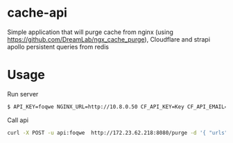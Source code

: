 # cache-api

Simple application that will purge cache from nginx (using https://github.com/DreamLab/ngx_cache_purge), Cloudflare and 
strapi apollo persistent queries from redis

# Usage

Run server
```bash
$ API_KEY=foqwe NGINX_URL=http://10.8.0.50 CF_API_KEY=Key CF_API_EMAIL=something@at.com CF_ZONE_ID=zoneId go run main.go                                                                                                                     
```

Call api

```bash 
curl -X POST -u api:foqwe  http://172.23.62.218:8080/purge -d '{ "urls": ["https://mkaciuba.pl/graphql?operationName=categoryBySlug&variables=%7B%22categorySlug%22%3A%22milena-studio-2021%22%2C%22limit%22%3A20%2C%22start%22%3A20%7D&extensions=%7B%22persistedQuery%22%3A%7B%22version%22%3A1%2C%22sha256Hash%22%3A%22cfdbf11f396b8da29b65008239b344fc8eda1f74a402e1031b332a9e643f0b95%22%7D%7D"]}'
```

